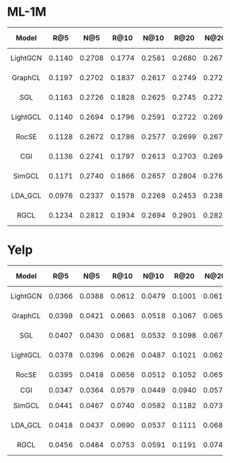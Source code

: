 # ML-1M

|  Model  | R@5    | N@5    | R@10   | N@10   | R@20   | N@20   | R@50   | N@50   | Time/Epoch(s)    | Total Epoch | Total Time(s) |
| :------: | ------ | ------ | ------ | ------ | ------ | ------ | ------ | ------ | ----------------- | ----------- | ---------- |
| LightGCN | 0.1140 | 0.2708 | 0.1774 | 0.2581 | 0.2680 | 0.2670 | 0.4310 | 0.3137 | 1.258e1±4.894e-2 | 301         | 3.817e3    |
| GraphCL | 0.1197 | 0.2702 | 0.1837 | 0.2617 | 0.2749 | 0.2721 | 0.4379 | 0.3196 | 2.150e1±2.737e-1 | 72          | 1.548e3    |
|   SGL   | 0.1163 | 0.2726 | 0.1828 | 0.2625 | 0.2745 | 0.2725 | 0.4381 | 0.3202 | 2.944e1±3.271e-1 | 91          | 2.679e3    |
| LightGCL | 0.1140 | 0.2694 | 0.1796 | 0.2591 | 0.2722 | 0.2693 | 0.4343 | 0.3162 | 3.768e1±4.397e-1 | 68          | 2.562e3    |
|  RocSE  | 0.1128 | 0.2672 | 0.1786 | 0.2577 | 0.2699 | 0.2676 | 0.4333 | 0.3149 | 4.739e1±8.153e-1 | 173         | 8.199e3    |
|   CGI   | 0.1136 | 0.2741 | 0.1797 | 0.2613 | 0.2703 | 0.2699 | 0.4308 | 0.3158 | 9.339e1±4.250e-1 | 163         | 1.522e4    |
|  SimGCL  | 0.1171 | 0.2740 | 0.1866 | 0.2657 | 0.2804 | 0.2762 | 0.4471 | 0.3246 | 2.045e1±4.006e-1 | 208         | 4.254e3    |
| LDA_GCL | 0.0976 | 0.2337 | 0.1578 | 0.2268 | 0.2453 | 0.2387 | 0.3978 | 0.2840 | 1.492e2±7.969e-1 | 165         | 2.462e5    |
|   RGCL   | 0.1234 | 0.2812 | 0.1934 | 0.2694 | 0.2901 | 0.2821 | 0.4581 | 0.3321 | 4.879e1±7.134-1  | 39          | 1.902e3    |

# Yelp

|  Model  | R@5    | N@5    | R@10   | N@10   | R@20   | N@20   | R@50   | N@50   | Time/Epoch(s)     | Total Epoch | Total Time(s) |
| :------: | ------ | ------ | ------ | ------ | ------ | ------ | ------ | ------ | ----------------- | ----------- | ---------- |
| LightGCN | 0.0366 | 0.0388 | 0.0612 | 0.0479 | 0.1001 | 0.0614 | 0.1814 | 0.0850 | 2.426e1±6.129e-1 | 295         | 7.156e4   |
| GraphCL | 0.0398 | 0.0421 | 0.0663 | 0.0518 | 0.1067 | 0.0658 | 0.1909 | 0.0903 | 6.086e1±1.785e-1 | 169         | 1.029e4    |
|   SGL   | 0.0407 | 0.0430 | 0.0681 | 0.0532 | 0.1098 | 0.0677 | 0.1950 | 0.0925 | 9.562e1±5.456e-1 | 146         | 1.396e4    |
| LightGCL | 0.0378 | 0.0396 | 0.0626 | 0.0487 | 0.1021 | 0.0624 | 0.1852 | 0.0865 | 1.343e2±5.907e-2 | 138         | 1.854e4 |
|  RocSE  | 0.0395 | 0.0418 | 0.0656 | 0.0512 | 0.1052 | 0.0650 | 0.1871 | 0.0888 | 1.596e2±2.099e-1 | 125         | 1.995e4    |
|   CGI   | 0.0347 | 0.0364 | 0.0579 | 0.0449 | 0.0940 | 0.0574 | 0.1704 | 0.0796 | 3.005e2±1.430e1 | 62          | 1.863e4 |
|  SimGCL  | 0.0441 | 0.0467 | 0.0740 | 0.0582 | 0.1182 | 0.0736 | 0.2075 | 0.0995 | 1.075e2±1.642e-1 | 312         | 3.353e4    |
| LDA_GCL | 0.0418 | 0.0437 | 0.0690 | 0.0537 | 0.1111 | 0.0683 | 0.1971 | 0.0934 | 4.695e2±9.357e-1 | 31          | 1.455e4 |
|   RGCL   | 0.0456 | 0.0484 | 0.0753 | 0.0591 | 0.1191 | 0.0744 | 0.2108 | 0.1010 | 2.072e2±1.484e-1 | 135         | 2.797e4    |
